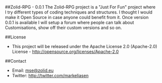 ##Zolid-RPG - 0.0.1
The Zolid-RPG project is a "Just For Fun" project where I try different types of coding techniques and structures. I thought I would make it Open Source in case anyone could benefit from it. Once version 0.0.1 is available I will setup a forum where people can talk about Customisations, show off their custom versions and so on.

##License
- This project will be released under the Apache License 2.0 (Apache-2.0) License - http://opensource.org/licenses/Apache-2.0

##Contact
- Email: mse@zolid.eu
- Twitter: http://twitter.com/markeliasen
